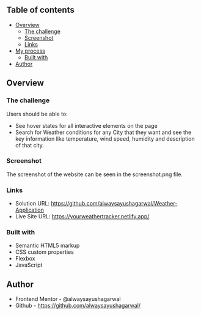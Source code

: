 ## Table of contents

- [Overview](#overview)
  - [The challenge](#the-challenge)
  - [Screenshot](#screenshot)
  - [Links](#links)
- [My process](#my-process)
  - [Built with](#built-with)
- [Author](#author)


## Overview

### The challenge

Users should be able to:

- See hover states for all interactive elements on the page
- Search for Weather conditions for any City that they want and see the key information like temperature, wind speed, humidity and description of that city.

### Screenshot

The screenshot of the website can be seen in the screenshot.png file.

### Links

- Solution URL: https://github.com/alwaysayushagarwal/Weather-Application
- Live Site URL: https://yourweathertracker.netlify.app/

### Built with

- Semantic HTML5 markup
- CSS custom properties
- Flexbox
- JavaScript

## Author

- Frontend Mentor - @alwaysayushagarwal
- Github - https://github.com/alwaysayushagarwal/
